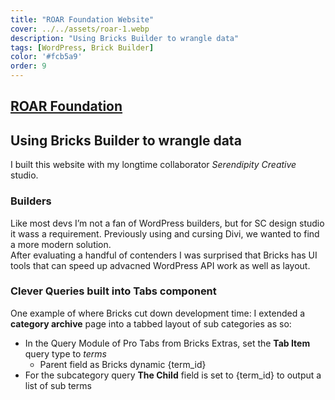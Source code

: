 ```yaml
---
title: "ROAR Foundation Website"
cover: ../../assets/roar-1.webp
description: "Using Bricks Builder to wrangle data"
tags: [WordPress, Brick Builder]
color: '#fcb5a9'
order: 9
---
```

## [ROAR Foundation](https://roarcenter.org)

## Using Bricks Builder to wrangle data
I built this website with my longtime collaborator *Serendipity Creative* studio.  

### Builders
Like most devs I’m not a fan of WordPress builders, but for SC design studio it wass a requirement.
Previously using and cursing Divi, we wanted to find a more modern solution.  
After evaluating a handful of contenders I was surprised that Bricks has UI tools that can speed up advacned WordPress API work as well as layout. 

### Clever Queries built into Tabs component
One example of where Bricks cut down development time:
I extended a **category archive** page into a tabbed layout of sub categories as so:
 
- In the Query Module of Pro Tabs from Bricks Extras, set the **Tab Item** query type to *terms*
  - Parent field as Bricks dynamic {term_id}
- For the subcategory query **The Child** field is set to {term_id} to output a list of sub terms






